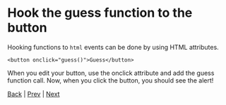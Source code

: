 # Hook the guess function to the button

Hooking functions to `html` events can be done by using HTML attributes.

```
<button onclick="guess()">Guess</button>
```

When you edit your button, use the onclick attribute and add the guess function call. Now, when you click the button, you should see the alert!

[Back](.) | [Prev](2) | [Next](4)
